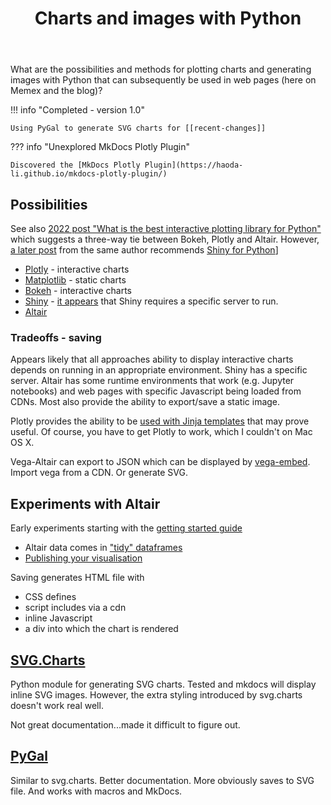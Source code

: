 ﻿---
backlinks:
- title: Blog Statistics
  url: /colophon/blog-statistics.html
- title: Recent changes
  url: /colophon/recent-changes.html
- title: Explorations in Foam development
  url: /sense/Web-development/foam-dev/foam-dev.html
tags:
- python
- web-development
- foam-dev
- colophon
title: Charts and images with Python
type: note
---
What are the possibilities and methods for plotting charts and generating images with Python that can subsequently be used in web pages (here on Memex and the blog)?

!!! info "Completed - version 1.0"

    Using PyGal to generate SVG charts for [[recent-changes]]



??? info "Unexplored MkDocs Plotly Plugin"

    Discovered the [MkDocs Plotly Plugin](https://haoda-li.github.io/mkdocs-plotly-plugin/)

## Possibilities

See also [2022 post "What is the best interactive plotting library for Python"](https://sites.northwestern.edu/researchcomputing/2022/02/03/what-is-the-best-interactive-plotting-package-in-python/) which suggests a three-way tie between Bokeh, Plotly and Altair. However, [a later post](https://sites.northwestern.edu/researchcomputing/2023/04/12/experimenting-with-shiny-for-python/) from the same author recommends [Shiny for Python](https://shiny.posit.co/py/)]

- [Plotly](https://plotly.com/python/) - interactive charts
- [Matplotlib](https://matplotlib.org/) - static charts
- [Bokeh](https://bokeh.org) - interactive charts
- [Shiny](https://shiny.posit.co/py/) - [it appears](https://rstudio.github.io/cheatsheets/html/shiny-python.html) that Shiny requires a specific server to run.
- [Altair](https://altair-viz.github.io)

### Tradeoffs - saving

Appears likely that all approaches ability to display interactive charts depends on running in an appropriate environment. Shiny has a specific server. Altair has some runtime environments that work (e.g. Jupyter notebooks) and web pages with specific Javascript being loaded from CDNs. Most also provide the ability to export/save a static image.

Plotly provides the ability to be [used with Jinja templates](https://plotly.com/python/interactive-html-export/#inserting-plotly-output-into-html-using-a-jinja2-template) that may prove useful. Of course, you have to get Plotly to work, which I couldn't on Mac OS X.

Vega-Altair can export to JSON which can be displayed by [vega-embed](https://github.com/vega/vega-embed). Import vega from a CDN. Or generate SVG.

## Experiments with Altair

Early experiments starting with the [getting started guide](https://altair-viz.github.io/getting_started/overview.html)

- Altair data comes in ["tidy" dataframes](https://altair-viz.github.io/getting_started/starting.html#the-data)
- [Publishing your visualisation](https://altair-viz.github.io/getting_started/starting.html#publishing-your-visualization)

Saving generates HTML file with

- CSS defines
- script includes via a cdn
- inline Javascript
- a div into which the chart is rendered

## [SVG.Charts](https://svgcharts.readthedocs.io/en/latest/svg.charts.html)

Python module for generating SVG charts. Tested and mkdocs will display inline SVG images. However, the extra styling introduced by svg.charts doesn't work real well.

Not great documentation...made it difficult to figure out.

## [PyGal](https://www.pygal.org)

Similar to svg.charts. Better documentation. More obviously saves to SVG file. And works with macros and MkDocs.
